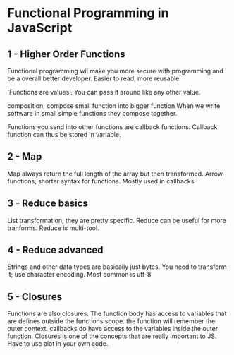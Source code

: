 # Functional Programming in JavaScript

## 1 - Higher Order Functions
Functional programming wil make you more secure with programming and be a overall better developer.
Easier to read, more reusable.

'Functions are values'. You can pass it around like any other value.

composition; compose small function into bigger function
When we write software in small simple functions they compose together.

Functions you send into other functions are callback functions. Callback function can thus be stored in variable.

## 2 - Map
Map always return the full length of the array but then transformed.
Arrow functions; shorter syntax for functions. Mostly used in callbacks.

## 3 - Reduce basics
List transformation, they are pretty specific. Reduce can be useful for more tranforms.
Reduce is multi-tool.

## 4 - Reduce advanced
Strings and other data types are basically just bytes. You need to transform it; use character encoding. Most common is utf-8.

## 5 - Closures
Functions are also closures. The function body has access to variables that are defines outside the functions scope.
the function will remember the outer context.
callbacks do have access to the variables inside the outer function.
Closures is one of the concepts that are really important to JS. Have to use alot in your own code.